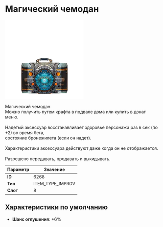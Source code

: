 # Магический чемодан

![Item Image](../img/6268.webp?raw=true)

Магический чемодан<br>Можно получить путем крафта в подвале дома или купить в донат меню.<br><br>Надетый аксессуар восстанавливает здоровье персонажа раз в сек (по +2) во время бега, <br>состояние бронежилета (если он надет).<br><br>Характеристики аксессуара действуют даже когда он не отображается.<br><br>Разрешено передавать, продавать и выкидывать.


| Параметр | Значение |
|----------|----------|
| **ID** | 6268 |
| **Тип** | ITEM_TYPE_IMPROV |
| **Слот** | 8 |

## Характеристики по умолчанию

- **Шанс оглушения**: +6%

